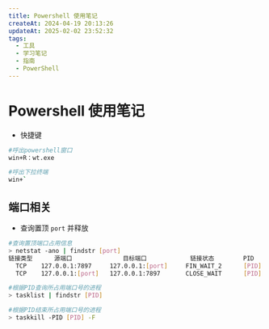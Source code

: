 ```yaml
---
title: Powershell 使用笔记
createAt: 2024-04-19 20:13:26
updateAt: 2025-02-02 23:52:32
tags:
  - 工具
  - 学习笔记
  - 指南
  - PowerShell
---
```


# Powershell 使用笔记

- 快捷键

```sh
#呼出powershell窗口
win+R：wt.exe

#呼出下拉终端
win+`
```

## 端口相关

- 查询置顶 `port` 并释放

```sh
#查询置顶端口占用信息
> netstat -ano | findstr [port] 
链接类型      源端口              目标端口            链接状态        PID
  TCP    127.0.0.1:7897     127.0.0.1:[port]     FIN_WAIT_2      [PID]
  TCP    127.0.0.1:[port]   127.0.0.1:7897       CLOSE_WAIT      [PID]

#根据PID查询所占用端口号的进程
> tasklist | findstr [PID]

#根据PID结束所占用端口号的进程
> taskkill -PID [PID] -F
```